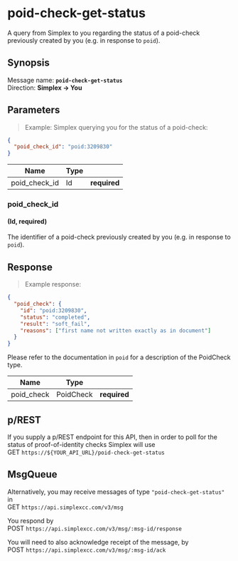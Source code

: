 # poid-check-get-status #

A query from Simplex to you regarding the status of a poid-check previously created by you (e.g. in response to `poid`).

## Synopsis ##

Message name: **`poid-check-get-status`**  
Direction: **Simplex &rarr; You**

## Parameters ##

> Example: Simplex querying you for the status of a poid-check:

```json
{
  "poid_check_id": "poid:3209830"
}
```

Name          | Type |   |
------------- | ---- | - |
poid_check_id | Id   | **required**

### poid_check_id ###
#### (Id, **required**)

The identifier of a poid-check previously created by you (e.g. in response to `poid`).

## Response ##

> Example response:

```json
{
  "poid_check": {
    "id": "poid:3209830",
    "status": "completed",
    "result": "soft_fail",
    "reasons": ["first name not written exactly as in document"]
  }
}
```

Please refer to the documentation in `poid` for a description of the PoidCheck type.

Name       | Type      |   |
---------- | --------- | - |
poid_check | PoidCheck | **required**

## p/REST ##

If you supply a p/REST endpoint for this API, then in order to poll for the status of proof-of-identity checks Simplex will use  
<span class="http-verb http-get">GET</span> `https://${YOUR_API_URL}/poid-check-get-status`

## MsgQueue ##

Alternatively, you may receive messages of type `"poid-check-get-status"` in  
<span class="http-verb http-get">GET</span> `https://api.simplexcc.com/v3/msg`

You respond by  
<span class="http-verb http-post">POST</span> `https://api.simplexcc.com/v3/msg/:msg-id/response`

You will need to also acknowledge receipt of the message, by  
<span class="http-verb http-post">POST</span> `https://api.simplexcc.com/v3/msg/:msg-id/ack`

[modeline]: # ( vim: set ts=2 sw=2 expandtab wrap linebreak: )

